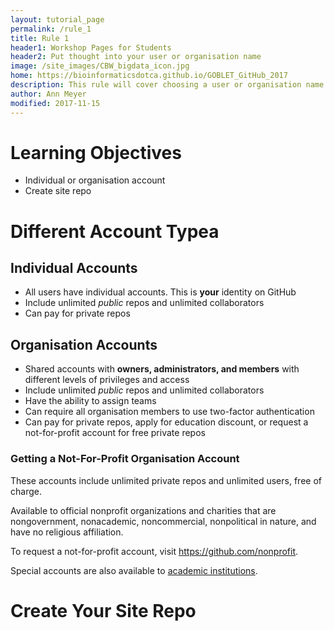 ```yaml
---
layout: tutorial_page
permalink: /rule_1
title: Rule 1
header1: Workshop Pages for Students
header2: Put thought into your user or organisation name
image: /site_images/CBW_bigdata_icon.jpg
home: https://bioinformaticsdotca.github.io/GOBLET_GitHub_2017
description: This rule will cover choosing a user or organisation name.
author: Ann Meyer
modified: 2017-11-15
---
```

# Learning Objectives

* Individual or organisation account  
* Create site repo

# Different Account Typea

## Individual Accounts

* All users have individual accounts.  This is **your** identity on GitHub     
* Include unlimited *public* repos and unlimited collaborators
* Can pay for private repos

## Organisation Accounts

* Shared accounts with **owners, administrators, and members** with different levels of privileges and access  
* Include unlimited *public* repos and unlimited collaborators  
* Have the ability to assign teams
* Can require all organisation members to use two-factor authentication 
* Can pay for private repos, apply for education discount, or request a not-for-profit account for free private repos  

### Getting a Not-For-Profit Organisation Account

These accounts include unlimited private repos and unlimited users, free of charge.

Available to official nonprofit organizations and charities that are nongovernment, nonacademic, noncommercial, nonpolitical in nature, and have no religious affiliation.

To request a not-for-profit account, visit https://github.com/nonprofit.  

Special accounts are also available to [academic institutions](https://education.github.com/).  

# Create Your Site Repo



